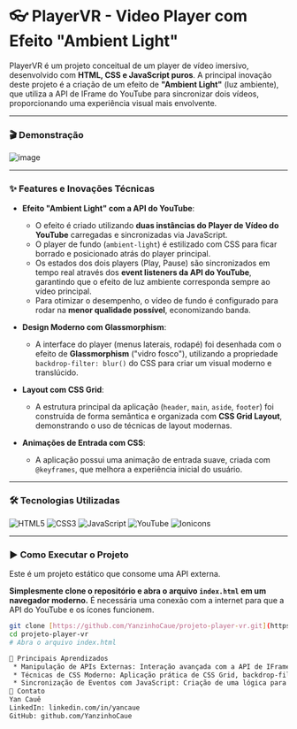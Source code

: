 # 👓 PlayerVR - Video Player com Efeito "Ambient Light"

PlayerVR é um projeto conceitual de um player de vídeo imersivo, desenvolvido com **HTML, CSS e JavaScript puros**. A principal inovação deste projeto é a criação de um efeito de **"Ambient Light"** (luz ambiente), que utiliza a API de IFrame do YouTube para sincronizar dois vídeos, proporcionando uma experiência visual mais envolvente.

---

### **🎬 Demonstração**

![image](https://github.com/YanzinhoCaue/PROJETO-PLAYER-VR/assets/127339610/af82714a-0775-4d94-8d90-8e0283660ecd)

---

### **✨ Features e Inovações Técnicas**

* **Efeito "Ambient Light" com a API do YouTube**:
    * O efeito é criado utilizando **duas instâncias do Player de Vídeo do YouTube** carregadas e sincronizadas via JavaScript.
    * O player de fundo (`ambient-light`) é estilizado com CSS para ficar borrado e posicionado atrás do player principal.
    * Os estados dos dois players (Play, Pause) são sincronizados em tempo real através dos **event listeners da API do YouTube**, garantindo que o efeito de luz ambiente corresponda sempre ao vídeo principal.
    * Para otimizar o desempenho, o vídeo de fundo é configurado para rodar na **menor qualidade possível**, economizando banda.

* **Design Moderno com Glassmorphism**:
    * A interface do player (menus laterais, rodapé) foi desenhada com o efeito de **Glassmorphism** ("vidro fosco"), utilizando a propriedade `backdrop-filter: blur()` do CSS para criar um visual moderno e translúcido.

* **Layout com CSS Grid**:
    * A estrutura principal da aplicação (`header`, `main`, `aside`, `footer`) foi construída de forma semântica e organizada com **CSS Grid Layout**, demonstrando o uso de técnicas de layout modernas.

* **Animações de Entrada com CSS**:
    * A aplicação possui uma animação de entrada suave, criada com `@keyframes`, que melhora a experiência inicial do usuário.

---

### **🛠️ Tecnologias Utilizadas**

![HTML5](https://img.shields.io/badge/HTML5-E34F26?style=for-the-badge&logo=html5&logoColor=white)
![CSS3](https://img.shields.io/badge/CSS3-1572B6?style=for-the-badge&logo=css3&logoColor=white)
![JavaScript](https://img.shields.io/badge/JavaScript-F7DF1E?style=for-the-badge&logo=javascript&logoColor=black)
![YouTube](https://img.shields.io/badge/YouTube_API-FF0000?style=for-the-badge&logo=youtube&logoColor=white)
![Ionicons](https://img.shields.io/badge/Ionicons-3880FF?style=for-the-badge&logo=ionic&logoColor=white)

---

### **▶️ Como Executar o Projeto**

Este é um projeto estático que consome uma API externa.

**Simplesmente clone o repositório e abra o arquivo `index.html` em um navegador moderno.** É necessária uma conexão com a internet para que a API do YouTube e os ícones funcionem.

```bash
git clone [https://github.com/YanzinhoCaue/projeto-player-vr.git](https://github.com/YanzinhoCaue/projeto-player-vr.git)
cd projeto-player-vr
# Abra o arquivo index.html

🧠 Principais Aprendizados
 * Manipulação de APIs Externas: Interação avançada com a API de IFrame do YouTube, incluindo carregamento dinâmico, controle de estado e otimização de players.
 * Técnicas de CSS Moderno: Aplicação prática de CSS Grid, backdrop-filter para o efeito de Glassmorphism e animações com @keyframes.
 * Sincronização de Eventos com JavaScript: Criação de uma lógica para manter dois elementos (os players) sincronizados com base nas ações do usuário.
💬 Contato
Yan Cauê
LinkedIn: linkedin.com/in/yancaue
GitHub: github.com/YanzinhoCaue

